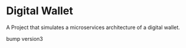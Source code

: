 # Digital Wallet


A Project that simulates a microservices architecture of a digital wallet. 

bump version3
